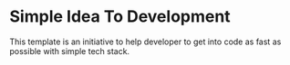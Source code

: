 # Simple Idea To Development
This template is an initiative to help developer to get into code 
as fast as possible with simple tech stack.